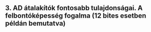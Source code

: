 ## 3. AD átalakítók fontosabb tulajdonságai. A felbontóképesség fogalma (12 bites esetben példán bemutatva)
